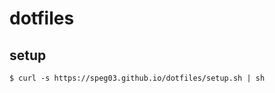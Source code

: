dotfiles
========

setup
-----

```text
$ curl -s https://speg03.github.io/dotfiles/setup.sh | sh
```
